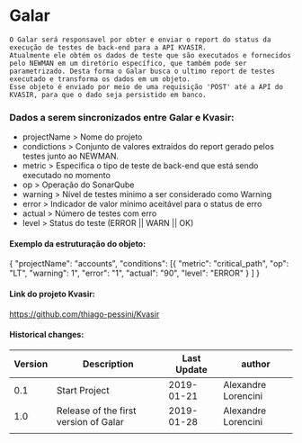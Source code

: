 # Galar

    O Galar será responsavel por obter e enviar o report do status da execução de testes de back-end para a API KVASIR.
    Atualmente ele obtém os dados de teste que são executados e fornecidos pelo NEWMAN em um diretório específico, que também pode ser parametrizado. Desta forma o Galar busca o ultimo report de testes executado e transforma os dados em um objeto.
    Esse objeto é enviado por meio de uma requisição 'POST' até a API do KVASIR, para que o dado seja persistido em banco.

### Dados a serem sincronizados entre Galar e Kvasir:

*   projectName > Nome do projeto
*   condictions > Conjunto de valores extraídos do report gerado pelos testes junto ao NEWMAN.
*   metric > Especifica o tipo de teste de back-end que está sendo executado no momento
*   op > Operação do SonarQube
*   warning > Nível de testes mínimo a ser considerado como Warning
*   error > Indicador de valor mínimo aceitável para o status de erro
*   actual > Número de testes com erro
*   level > Status do teste (ERROR || WARN || OK)

#### Exemplo da estruturação do objeto:

{
    "projectName": "accounts",
    "conditions": [{
            "metric": "critical_path",
            "op": "LT",
            "warning": 1",
            "error": "1",
            "actual": "90",
            "level": "ERROR"
        }
    ]
}


#### Link do projeto Kvasir:

https://github.com/thiago-pessini/Kvasir



#### Historical changes:

| Version 	| Description                           	| Last Update 	| author              	|
|---------	|---------------------------------------	|-------------	|---------------------	|
| 0.1     	| Start Project                         	| 2019-01-21  	| Alexandre Lorencini 	|
| 1.0     	| Release of the first version of Galar 	| 2019-01-28  	| Alexandre Lorencini 	|
|         	|                                       	|             	|                     	|
